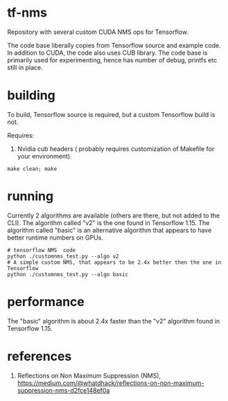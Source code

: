 # tf-nms
Repository with several custom CUDA NMS ops for Tensorflow.

The code base liberally copies from Tensorflow  source and example code. In addition to CUDA, the code also uses CUB library.  The code base is primarily used for experimenting, hence has number of debug, printfs  etc still in place.  

# building
To build, Tensorflow source is required, but a custom Tensorflow build is not. 

Requires: 
  1. Nvidia cub headers ( probably requires customization of Makefile for your environment).

```
make clean; make
````

# running 
Currently 2 algorithms are available (others are there, but not added to the CLI).  The algorithm called "v2" is the one found in Tensorflow 1.15.  The algorithm called "basic" is an alternative algorithm that appears to have better runtime numbers on GPUs.

```
# tensorflow NMS  code
python ./customnms_test.py --algo v2 
# A simple custom NMS, that appears to be 2.4x better then the one in Tensorflow
python ./customnms_test.py --algo basic 
```
# performance
The "basic" algorithm is about 2.4x faster than the "v2" algorithm found in Tensorflow 1.15.

# references
1. Reflections on Non Maximum Suppression (NMS), https://medium.com/@whatdhack/reflections-on-non-maximum-suppression-nms-d2fce148ef0a
